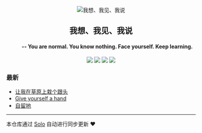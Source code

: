 <p align="center"><img alt="我想、我见、我说" src="https://static.b3log.org/images/brand/solo-32.png"></p><h2 align="center">
我想、我见、我说
</h2>

<h4 align="center"><p stype="margin-top:5px；margin-bottom:0px">&nbsp;&nbsp;&nbsp;&nbsp;&nbsp;&nbsp;&nbsp;&nbsp;&nbsp;&nbsp;-- You are <b>normal</b>.  You know <b>nothing</b>.  <b>Face</b> yourself.  <b>Keep</b> learning. </p></h4>
<p align="center"><a title="我想、我见、我说" target="_blank" href="https://github.com/helpta/solo-blog"><img src="https://img.shields.io/github/last-commit/helpta/solo-blog.svg?style=flat-square&color=FF9900"></a>
<a title="GitHub repo size in bytes" target="_blank" href="https://github.com/helpta/solo-blog"><img src="https://img.shields.io/github/repo-size/helpta/solo-blog.svg?style=flat-square"></a>
<a title="Solo Version" target="_blank" href="https://github.com/b3log/solo/releases"><img src="https://img.shields.io/badge/solo-3.6.4-f1e05a.svg?style=flat-square&color=blueviolet"></a>
<a title="Hits" target="_blank" href="https://github.com/b3log/hits"><img src="https://hits.b3log.org/helpta/solo-blog.svg"></a></p>

### 最新

* [让我在草原上栽个跟头](http://helpta.com/articles/2019/09/14/1568418736657.html)
* [Give yourself a hand](http://helpta.com/articles/2019/09/14/1568418710550.html)
* [自留地](http://helpta.com/articles/2019/08/27/1566921530668.html)



---

本仓库通过 [Solo](https://github.com/b3log/solo) 自动进行同步更新 ❤️ 